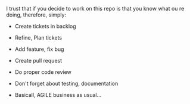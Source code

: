 I trust that if you decide to work on this repo is that you know what ou re doing, therefore, simply:
- Create tickets in backlog
- Refine, Plan tickets
- Add feature, fix bug
- Create pull request
- Do proper code review
- Don't forget about testing, documentation

- Basicall, AGILE business as usual...
